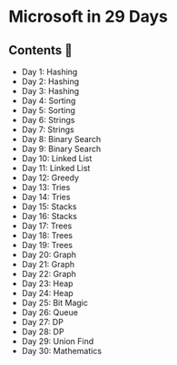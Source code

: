 # Microsoft in 29 Days

## Contents 📗

- Day 1: Hashing
- Day 2: Hashing
- Day 3: Hashing
- Day 4: Sorting
- Day 5: Sorting
- Day 6: Strings
- Day 7: Strings
- Day 8: Binary Search
- Day 9: Binary Search
- Day 10: Linked List
- Day 11: Linked List
- Day 12: Greedy
- Day 13: Tries
- Day 14: Tries
- Day 15: Stacks
- Day 16: Stacks
- Day 17: Trees
- Day 18: Trees
- Day 19: Trees
- Day 20: Graph
- Day 21: Graph
- Day 22: Graph
- Day 23: Heap
- Day 24: Heap
- Day 25: Bit Magic
- Day 26: Queue
- Day 27: DP
- Day 28: DP
- Day 29: Union Find
- Day 30: Mathematics
